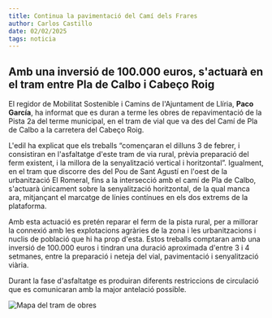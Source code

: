 ```yaml
---
title: Continua la pavimentació del Camí dels Frares
author: Carlos Castillo
date: 02/02/2025
tags: noticia
---
```


## Amb una inversió de 100.000 euros, s'actuarà en el tram entre Pla de Calbo i Cabeço Roig

El regidor de Mobilitat Sostenible i Camins de l'Ajuntament de Llíria, **Paco García**, ha informat que es duran a terme les obres de repavimentació de la Pista 2a del terme municipal, en el tram de vial que va des del Camí de Pla de Calbo a la carretera del Cabeço Roig.

L'edil ha explicat que els treballs “començaran el dilluns 3 de febrer, i consistiran en l'asfaltatge d'este tram de via rural, prèvia preparació del ferm existent, i la millora de la senyalització vertical i horitzontal”. Igualment, en el tram que discorre des del Pou de Sant Agustí en l'oest de la urbanització El Romeral, fins a la intersecció amb el camí de Pla de Calbo, s'actuarà únicament sobre la senyalització horitzontal, de la qual manca ara, mitjançant el marcatge de línies contínues en els dos extrems de la plataforma.

Amb esta actuació es pretén reparar el ferm de la pista rural, per a millorar la connexió amb les explotacions agràries de la zona i les urbanitzacions i nuclis de població que hi ha prop d'esta. Estos treballs comptaran amb una inversió de 100.000 euros i tindran una duració aproximada d'entre 3 i 4 setmanes, entre la preparació i neteja del vial, pavimentació i senyalització viària.

Durant la fase d'asfaltatge es produiran diferents restriccions de circulació que es comunicaran amb la major antelació possible.

![Mapa del tram de obres](/assets/continguts/recursos/20250202-Plano-repavimentación.jpg "Mapa del tram de obres")